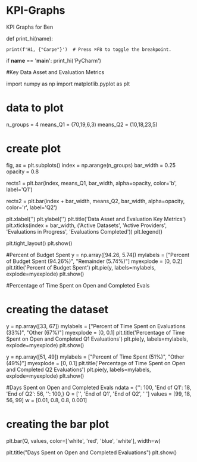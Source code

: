 # KPI-Graphs
KPI Graphs for Ben


def print_hi(name):
    
    print(f'Hi, {"Carpe"}')  # Press ⌘F8 to toggle the breakpoint.

if __name__ == '__main__':
    print_hi('PyCharm')


#Key Data Asset and Evaluation Metrics

import numpy as np
import matplotlib.pyplot as plt


# data to plot
n_groups = 4
means_Q1 = (70,19,6,3)
means_Q2 = (10,18,23,5)

# create plot
fig, ax = plt.subplots()
index = np.arange(n_groups)
bar_width = 0.25
opacity = 0.8

rects1 = plt.bar(index, means_Q1, bar_width,
alpha=opacity,
color='b',
label='Q1')

rects2 = plt.bar(index + bar_width, means_Q2, bar_width,
alpha=opacity,
color='r',
label='Q2')

plt.xlabel('')
plt.ylabel('')
plt.title('Data Asset and Evaluation Key Metrics')
plt.xticks(index + bar_width, ('Active Datasets', 'Active Providers', 'Evaluations in Progress', 'Evaluations Completed'))
plt.legend()

plt.tight_layout()
plt.show()

#Percent of Budget Spent
y = np.array([94.26, 5.74])
mylabels = ["Percent of Budget Spent (94.26%)", "Remainder (5.74%)"]
myexplode = [0, 0.2]
plt.title('Percent of Budget Spent')
plt.pie(y, labels=mylabels, explode=myexplode)
plt.show()

#Percentage of Time Spent on Open and Completed Evals


# creating the dataset
y = np.array([33, 67])
mylabels = ["Percent of Time Spent on Evaluations (33%)", "Other (67%)"]
myexplode = [0, 0.1]
plt.title('Percentage of Time Spent on Open and Completed Q1 Evaluations')
plt.pie(y, labels=mylabels, explode=myexplode)
plt.show()

y = np.array([51, 49])
mylabels = ["Percent of Time Spent (51%)", "Other (49%)"]
myexplode = [0, 0.1]
plt.title('Percentage of Time Spent on Open and Completed Q2 Evaluations')
plt.pie(y, labels=mylabels, explode=myexplode)
plt.show()


#Days Spent on Open and Completed Evals
ndata = {'': 100, 'End of Q1': 18, 'End of Q2': 56, '': 100,}
Q = ['', 'End of Q1', 'End of Q2', ' ']
values = [99, 18, 56, 99]
w = [0.01, 0.8, 0.8, 0.001]
# creating the bar plot
plt.bar(Q, values, color=['white', 'red', 'blue', 'white'],
        width=w)


plt.title("Days Spent on Open and Completed Evaluations")
plt.show()
